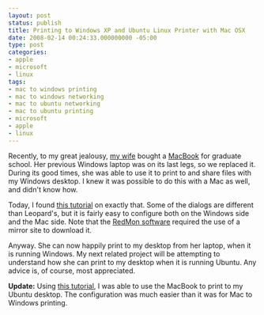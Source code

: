 ```yaml
---
layout: post
status: publish
title: Printing to Windows XP and Ubuntu Linux Printer with Mac OSX
date: 2008-02-14 00:24:33.000000000 -05:00
type: post
categories:
- apple
- microsoft
- linux
tags:
- mac to windows printing
- mac to windows networking
- mac to ubuntu networking
- mac to ubuntu printing
- microsoft
- apple
- linux
---
```

Recently, to my great jealousy, <a href="http://kierastegall.com/">my wife</a> bought a <a href="http://www.apple.com/macbook/">MacBook</a> for graduate school. Her previous Windows laptop was on its last legs, so we replaced it. During its good times, she was able to use it to print to and share files with my Windows desktop. I knew it was possible to do this with a Mac as well, and didn't know how.

Today, I found <a href="http://iharder.sourceforge.net/current/macosx/winmacprinter/">this tutorial</a> on exactly that. Some of the dialogs are different than Leopard's, but it is fairly easy to configure both on the Windows side and the Mac side. Note that the <a href="http://pages.cs.wisc.edu/~ghost/redmon/index.htm">RedMon software</a> required the use of a mirror site to download it.

Anyway. She can now happily print to my desktop from her laptop, when it is running Windows. My next related project will be attempting to understand how she can print to my desktop when it is running Ubuntu. Any advice is, of course, most appreciated.

<strong>Update:</strong> Using <a href="https://help.ubuntu.com/community/NetworkPrintingFromMacOSX">this tutorial</a>, I was able to use the MacBook to print to my Ubuntu desktop. The configuration was much easier than it was for Mac to Windows printing.
